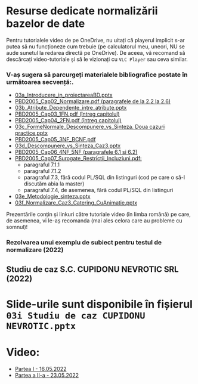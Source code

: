 # Resurse dedicate normalizării bazelor de date

Pentru tutorialele video de pe OneDrive, nu uitați că playerul implicit s-ar putea să nu funcționeze cum trebuie (pe calculatorul meu, uneori, NU se aude sunetul la redarea directă pe OneDrive). De aceea, vă recomand să descărcați video-tutoriale și să le vizionați cu `VLC Player` sau ceva similar.


### V-aș sugera să parcurgeți materialele bibliografice postate în următoarea secvență:.

- [03a_Introducere_in_proiectareaBD.pptx](https://github.com/marinfotache/Baze-de-date-I/blob/master/03_Proiectarea%20BD%20prin%20normalizare/03a_Introducere_in_proiectareaBD.pptx)
- [PBD2005_Cap02_Normalizare.pdf (paragrafele de la 2.2 la 2.6)](https://github.com/marinfotache/Baze-de-date-I/blob/master/03_Proiectarea%20BD%20prin%20normalizare/PBD2005_Cap02_Normalizare.pdf)
- [03b_Atribute_Dependente_intre_atribute.pptx](https://github.com/marinfotache/Baze-de-date-I/blob/master/03_Proiectarea%20BD%20prin%20normalizare/03b_Atribute_Dependente_intre_atribute.pptx)
- [PBD2005_Cap03_1FN.pdf (întreg capitolul)](https://github.com/marinfotache/Baze-de-date-I/blob/master/03_Proiectarea%20BD%20prin%20normalizare/PBD2005_Cap03_1FN.pdf)
- [PBD2005_Cap04_2FN.pdf (întreg capitolul)](https://github.com/marinfotache/Baze-de-date-I/blob/master/03_Proiectarea%20BD%20prin%20normalizare/PBD2005_Cap04_2FN.pdf)
- [03c_FormeNormale_Descompunere_vs_Sinteza. Doua cazuri practice.pptx](https://github.com/marinfotache/Baze-de-date-I/blob/master/03_Proiectarea%20BD%20prin%20normalizare/03c_FormeNormale_Descompunere_vs_Sinteza.%20Doua%20cazuri%20practice.pptx)
- [PBD2005_Cap05_3NF_BCNF.pdf](https://github.com/marinfotache/Baze-de-date-I/blob/master/03_Proiectarea%20BD%20prin%20normalizare/PBD2005_Cap05_3NF_BCNF.pdf)
- [03d_Descompunere_vs_Sinteza_Caz3.pptx](https://github.com/marinfotache/Baze-de-date-I/blob/master/03_Proiectarea%20BD%20prin%20normalizare/03d_Descompunere_vs_Sinteza_Caz3.pptx)
- [PBD2005_Cap06_4NF_5NF (paragrafele 6.1 si 6.2)](https://github.com/marinfotache/Baze-de-date-I/blob/master/03_Proiectarea%20BD%20prin%20normalizare/PBD2005_Cap06_4NF_5NF.pdf)
- [PBD2005_Cap07_Surogate_Restrictii_Incluziuni.pdf:](https://github.com/marinfotache/Baze-de-date-I/blob/master/03_Proiectarea%20BD%20prin%20normalizare/PBD2005_Cap07_Surogate_Restrictii_Incluziuni.pdf)
	- paragraful 7.1.1
	- paragraful 7.1.2
	- paragraful 7.3, fără codul PL/SQL din listinguri (cod pe care o să-l discutăm abia la master)
	- paragraful 7.4, de asemenea, fără codul PL/SQL din listinguri
- [03e_Metodologie_sinteza.pptx](https://github.com/marinfotache/Baze-de-date-I/blob/master/03_Proiectarea%20BD%20prin%20normalizare/03e_Metodologie_sinteza.pptx)
- [03f_Normalizare_Caz3_Catering_CuAnimatie.pptx](https://github.com/marinfotache/Baze-de-date-I/blob/master/03_Proiectarea%20BD%20prin%20normalizare/03f_Normalizare_Caz3_Catering_CuAnimatie.pptx)

Prezentările conțin și linkuri către tutoriale video (în limba română) pe care, de asemenea, vi le-aș recomanda (mai ales celora care au probleme cu somnul)!


### Rezolvarea unui exemplu de subiect pentru testul de normalizare (2022)

## Studiu de caz S.C. CUPIDONU NEVROTIC SRL (2022)
# Slide-urile sunt disponibile în fișierul `03i Studiu de caz CUPIDONU NEVROTIC.pptx`
# Video:
- [Partea I - 16.05.2022 ](https://1drv.ms/v/s!AgPvmBEDzTOSkdxhH-Yeho4pkYmzOA?e=txxBny)
- [Partea a II-a - 23.05.2022 ](https://1drv.ms/v/s!AgPvmBEDzTOSkdxgaNokgXnuW3sFhA?e=jWV2cg)


